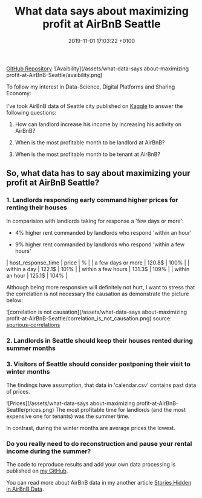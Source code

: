 ﻿---
layout: post
title:  "What data says about maximizing profit at AirBnB Seattle"
date:   2019-11-01 17:03:22 +0100
categories: jekyll update
---
[GitHub Repository](https://github.com/JMarcan/the-most-profitable-months-airnbnb-seattle/)
![Avaibility](/assets/what-data-says about-maximizing profit-at-AirBnB-Seattle/avaibility.png)

To follow my interest in Data-Science, Digital Platforms and Sharing Economy:
<br/><br/>
I've took AirBnB data of Seattle city published on [Kaggle](https://www.kaggle.com/airbnb/seattle/data) to answer the following questions:
1. How can landlord increase his income by increasing his activity on AirBnB?

2. When is the most profitable month to be landlord at AirBnB?

3. When is the most profitable month to be tenant at AirBnB?

## So, what data has to say about maximizing your profit at AirBnB Seattle?

### 1. Landlords responding early command higher prices for renting their houses

In comparision with landlords taking for response a 'few days or more':

- 4% higher rent commanded by landlords who respond 'within an hour'

- 9% higher rent commanded by landlords who respond 'within a few hours'

| host_response_time | price | % |
| a few days or more | 120.8\$ | 100% |
| within a day | 122.1\$ | 101% |
| within a few hours | 131.3\$ | 109% |
| within an hour | 125.1\$ | 104% |

Although being more responsive will definitely not hurt,
I want to stress that the correlation is not necessary the causation as demonstrate the picture below:
 
![correlation is not causation](/assets/what-data-says about-maximizing profit-at-AirBnB-Seattle/correlation_is_not_causation.png)
source: [spurious-correlations](http://tylervigen.com/spurious-correlations)

### 2. Landlords in Seattle should keep their houses rented during summer months
### 3. Visitors of Seattle should consider postponing their visit to winter months
The findings have assumption, that data in 'calendar.csv' contains past data of prices.

![Prices](/assets/what-data-says about-maximizing profit-at-AirBnB-Seattle/prices.png)
The most profitable time for landlords (and the most expensive one for tenants) was the summer time.

In contrast, during the winter months are average prices the lowest.

### Do you really need to do reconstruction and pause your rental income during the summer?

The code to reproduce results and add your own data processing is published on [my GitHub](https://github.com/JMarcan/stories_hidden_in_airbnb_data).

You can read more about AirBnB data in my another article [Stories Hidden in AirBnB Data](https://jmarcan.github.io/jekyll/update/2020/01/25/Stories-Hidden-In-AirBnB-Data.html).
